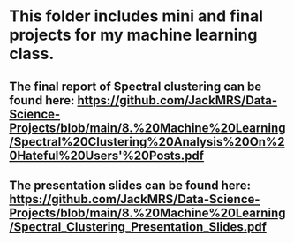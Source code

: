 # This folder includes mini and final projects for my machine learning class.
## The final report of Spectral clustering can be found here: https://github.com/JackMRS/Data-Science-Projects/blob/main/8.%20Machine%20Learning/Spectral%20Clustering%20Analysis%20On%20Hateful%20Users'%20Posts.pdf
## The presentation slides can be found here: https://github.com/JackMRS/Data-Science-Projects/blob/main/8.%20Machine%20Learning/Spectral_Clustering_Presentation_Slides.pdf
